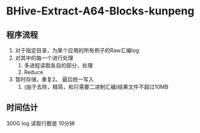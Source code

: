 # BHive-Extract-A64-Blocks-kunpeng

## 程序流程

1. 对于指定目录，为某个应用的所有例子的Raw汇编log
2. 对其中的每一个进行处理
    1. 多进程读取各自的部分，处理
    2. Reduce
3. 暂时存储，重复2。 最后统一写入
    1. (由于去除，精简，和只需要二进制汇编)结果文件不超过10MB

## 时间估计

300G log 读取行数是 10分钟